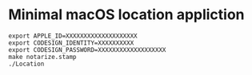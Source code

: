 Minimal macOS location appliction
=================================

    export APPLE_ID=XXXXXXXXXXXXXXXXXXXX
    export CODESIGN_IDENTITY=XXXXXXXXXX 
    export CODESIGN_PASSWORD=XXXXXXXXXXXXXXXXXXX
    make notarize.stamp
    ./Location



